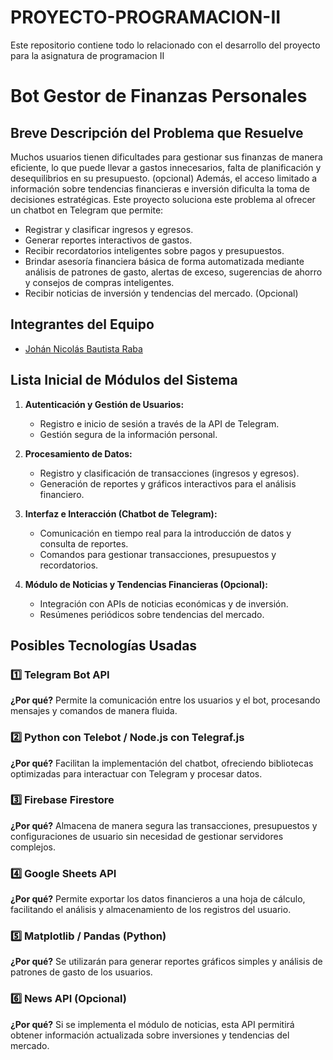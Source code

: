# PROYECTO-PROGRAMACION-II
Este repositorio contiene todo lo relacionado con el desarrollo del proyecto para la asignatura de programacion II

# Bot Gestor de Finanzas Personales

## Breve Descripción del Problema que Resuelve

Muchos usuarios tienen dificultades para gestionar sus finanzas de manera eficiente, lo que puede llevar a gastos innecesarios, falta de planificación y desequilibrios en su presupuesto. (opcional) Además, el acceso limitado a información sobre tendencias financieras e inversión dificulta la toma de decisiones estratégicas. Este proyecto soluciona este problema al ofrecer un chatbot en Telegram que permite:
- Registrar y clasificar ingresos y egresos.
- Generar reportes interactivos de gastos.
- Recibir recordatorios inteligentes sobre pagos y presupuestos.
- Brindar asesoría financiera básica de forma automatizada mediante análisis de patrones de gasto, alertas de exceso, sugerencias de ahorro y consejos de 
  compras inteligentes.
- Recibir noticias de inversión y tendencias del mercado. (Opcional) 

## Integrantes del Equipo

- [Johán Nicolás Bautista Raba](https://github.com/NicolasBautista4037)

## Lista Inicial de Módulos del Sistema

1. **Autenticación y Gestión de Usuarios:**  
   - Registro e inicio de sesión a través de la API de Telegram.  
   - Gestión segura de la información personal.

2. **Procesamiento de Datos:**  
   - Registro y clasificación de transacciones (ingresos y egresos).  
   - Generación de reportes y gráficos interactivos para el análisis financiero.

3. **Interfaz e Interacción (Chatbot de Telegram):**  
   - Comunicación en tiempo real para la introducción de datos y consulta de reportes.  
   - Comandos para gestionar transacciones, presupuestos y recordatorios.

4. **Módulo de Noticias y Tendencias Financieras (Opcional):**  
   - Integración con APIs de noticias económicas y de inversión.
   - Resúmenes periódicos sobre tendencias del mercado.

## **Posibles Tecnologías Usadas**   
### **1️⃣ Telegram Bot API**  
   **¿Por qué?** Permite la comunicación entre los usuarios y el bot, procesando mensajes y comandos de manera fluida.  

### **2️⃣ Python con Telebot / Node.js con Telegraf.js**  
   **¿Por qué?** Facilitan la implementación del chatbot, ofreciendo bibliotecas optimizadas para interactuar con Telegram y procesar datos.  

### **3️⃣ Firebase Firestore**  
   **¿Por qué?** Almacena de manera segura las transacciones, presupuestos y configuraciones de usuario sin necesidad de gestionar servidores complejos.  

### **4️⃣ Google Sheets API**  
   **¿Por qué?** Permite exportar los datos financieros a una hoja de cálculo, facilitando el análisis y almacenamiento de los registros del usuario.  

### **5️⃣ Matplotlib / Pandas (Python)**  
   **¿Por qué?** Se utilizarán para generar reportes gráficos simples y análisis de patrones de gasto de los usuarios.  

### **6️⃣ News API (Opcional)**  
   **¿Por qué?** Si se implementa el módulo de noticias, esta API permitirá obtener información actualizada sobre inversiones y tendencias del mercado.  



